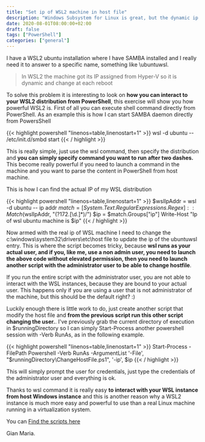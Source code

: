 ```yaml
---
title: "Set ip of WSL2 machine in host file"
description: "Windows Subsystem for Linux is great, but the dynamic ip can be sometimes be annoying. Let's see how to fix this problem"
date: 2020-08-01T08:00:00+02:00
draft: false
tags: ["PowerShell"]
categories: ["general"]
---
```


I have a WSL2 ubuntu installation where I have SAMBA installed and I really need it to answer to a specific name, something like \\ubuntuwsl.

> In WSL2 the machine got its IP assigned from Hyper-V so it is dynamic and change at each reboot

To solve this problem it is interesting to look on **how you can interact to your WSL2 distribution from PowerShell**, this exercise will show you how powerful WSL2 is. First of all you can execute shell command directly from PowerShell. As an example this is how I can start SAMBA daemon directly from PowersShell

{{< highlight powershell "linenos=table,linenostart=1" >}}
wsl -d ubuntu -- /etc/init.d/smbd start
{{< / highlight >}}

This is really simple, just use the wsl command, then specify the distribution and **you can simply specify command you want to run after two dashes.** This become really powerful if you need to launch a command in the machine and you want to parse the content in PowerShell from host machine.

This is how I can find the actual IP of my WSL distribution

{{< highlight powershell "linenos=table,linenostart=1" >}}
$wslIpAddr = wsl -d ubuntu -- ip addr
$match = [System.Text.RegularExpressions.Regex]::Match($wslIpAddr, "(?<ip>172\.[\d\.]*)\/")
$ip = $match.Groups["ip"]
Write-Host "Ip of wsl ubuntu machine is $ip"
{{< / highlight >}}

Now armed with the real ip of WSL machine I need to change the c:\windows\system32\drivers\etc\host file to update the ip of the ubuntuwsl entry. This is where the script becomes tricky, because **wsl runs as your actual user, and if you, like me, use a non admin user, you need to launch the above code without elevated permission, then you need to launch another script with the administrator user to be able to change hostfile**.

If you run the entire script with the administrator user, you are not able to interact with the WSL instances, because they are bound to your actual user. This happens only if you are using a user that is not administrator of the machine, but this should be the default right? :)

Luckily enough there is little work to do, just create another script that modify the host file and **from the previous script run this other script changing the user.**. I've previously grab the current directory of execution in $runningDirectory so I can simply Start-Process another powershell session with -Verb RunAs, as in the following example.

{{< highlight powershell "linenos=table,linenostart=1" >}}
Start-Process -FilePath Powershell -Verb RunAs  -ArgumentList '-File', "$runningDirectory\ChangeHostFile.ps1", '-ip', $ip
{{< / highlight >}}

This will simply prompt the user for credentials, just type the credentials of the administrator user and everything is ok.

Thanks to wsl command it is really easy **to interact with your WSL instance from host Windows instance** and this is another reason why a WSL2 instance is much more easy and powerful to use than a real Linux machine running in a virtualization system.

You can [Find the scripts here](https://github.com/AlkampferOpenSource/powershell-random/tree/master/Wsl2/Ip)

Gian Maria.